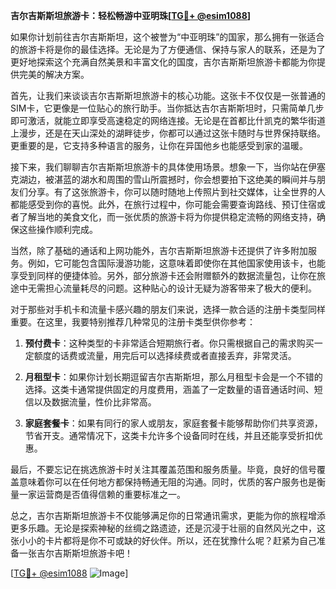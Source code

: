 **吉尔吉斯斯坦旅游卡：轻松畅游中亚明珠[[TG💪+ @esim1088](https://t.me/s/esim1088)]**

如果你计划前往吉尔吉斯斯坦，这个被誉为“中亚明珠”的国家，那么拥有一张适合的旅游卡将是你的最佳选择。无论是为了方便通信、保持与家人的联系，还是为了更好地探索这个充满自然美景和丰富文化的国度，吉尔吉斯斯坦旅游卡都能为你提供完美的解决方案。

首先，让我们来谈谈吉尔吉斯斯坦旅游卡的核心功能。这张卡不仅仅是一张普通的SIM卡，它更像是一位贴心的旅行助手。当你抵达吉尔吉斯斯坦时，只需简单几步即可激活，就能立即享受高速稳定的网络连接。无论是在首都比什凯克的繁华街道上漫步，还是在天山深处的湖畔徒步，你都可以通过这张卡随时与世界保持联络。更重要的是，它支持多种语言的服务，让你在异国他乡也能感受到家的温暖。

接下来，我们聊聊吉尔吉斯斯坦旅游卡的具体使用场景。想象一下，当你站在伊塞克湖边，被湛蓝的湖水和周围的雪山所震撼时，你会想要拍下这绝美的瞬间并与朋友们分享。有了这张旅游卡，你可以随时随地上传照片到社交媒体，让全世界的人都能感受到你的喜悦。此外，在旅行过程中，你可能会需要查询路线、预订住宿或者了解当地的美食文化，而一张优质的旅游卡将为你提供稳定流畅的网络支持，确保这些操作顺利完成。

当然，除了基础的通话和上网功能外，吉尔吉斯斯坦旅游卡还提供了许多附加服务。例如，它可能包含国际漫游功能，这意味着即使你在其他国家使用该卡，也能享受到同样的便捷体验。另外，部分旅游卡还会附赠额外的数据流量包，让你在旅途中无需担心流量耗尽的问题。这种贴心的设计无疑为游客带来了极大的便利。

对于那些对手机卡和流量卡感兴趣的朋友们来说，选择一款合适的注册卡类型同样重要。在这里，我要特别推荐几种常见的注册卡类型供你参考：

1. **预付费卡**：这种类型的卡非常适合短期旅行者。你只需根据自己的需求购买一定额度的话费或流量，用完后可以选择续费或者直接丢弃，非常灵活。
   
2. **月租型卡**：如果你计划长期逗留吉尔吉斯斯坦，那么月租型卡会是一个不错的选择。这类卡通常提供固定的月度费用，涵盖了一定数量的语音通话时间、短信以及数据流量，性价比非常高。

3. **家庭套餐卡**：如果有同行的家人或朋友，家庭套餐卡能够帮助你们共享资源，节省开支。通常情况下，这类卡允许多个设备同时在线，并且还能享受折扣优惠。

最后，不要忘记在挑选旅游卡时关注其覆盖范围和服务质量。毕竟，良好的信号覆盖意味着你可以在任何地方都保持畅通无阻的沟通。同时，优质的客户服务也是衡量一家运营商是否值得信赖的重要标准之一。

总之，吉尔吉斯斯坦旅游卡不仅能够满足你的日常通讯需求，更能为你的旅程增添更多乐趣。无论是探索神秘的丝绸之路遗迹，还是沉浸于壮丽的自然风光之中，这张小小的卡片都将是你不可或缺的好伙伴。所以，还在犹豫什么呢？赶紧为自己准备一张吉尔吉斯斯坦旅游卡吧！

[[TG💪+ @esim1088](https://t.me/s/esim1088) ![Image](https://i.postimg.cc/4NQfJmqS/Snipaste-2025-05-13-00-14-12.png)]